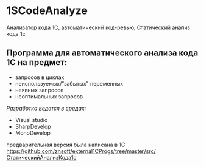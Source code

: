﻿# 1SCodeAnalyze
Анализатор кода 1С, автоматический код-ревью, Статический анализ кода 1с


Программа для автоматического анализа кода 1С на предмет:
--------------

- запросов в циклах
- неиспользуемых/"забытых" переменных
- неявных запросов
- неоптимальных запросов

*Разработка ведется в средах:*

 - Visual studio
 - SharpDevelop
 - MonoDevelop

предварительная версия была написана в 1С https://github.com/znsoft/external1CProgs/tree/master/src/СтатическийАнализКода1с
